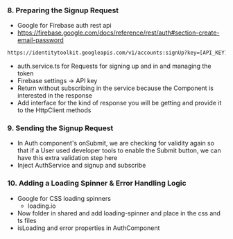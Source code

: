 ### 8. Preparing the Signup Request

* Google for Firebase auth rest api
* https://firebase.google.com/docs/reference/rest/auth#section-create-email-password
```txt
https://identitytoolkit.googleapis.com/v1/accounts:signUp?key=[API_KEY]
```
* auth.service.ts for Requests for signing up and in and managing the token
* Firebase settings -> API key
* Return without subscribing in the service because the Component is interested in the response
* Add interface for the kind of response you will be getting and provide it to the HttpClient methods

### 9. Sending the Signup Request

* In Auth component's onSubmit, we are checking for validity again so that if a User used developer tools to enable the Submit button, we can have this extra validation step here
* Inject AuthService and signup and subscribe 

### 10. Adding a Loading Spinner & Error Handling Logic

* Google for CSS loading spinners
  * loading.io
* Now folder in shared and add loading-spinner and place in the css and ts files
* isLoading and error properties in AuthComponent